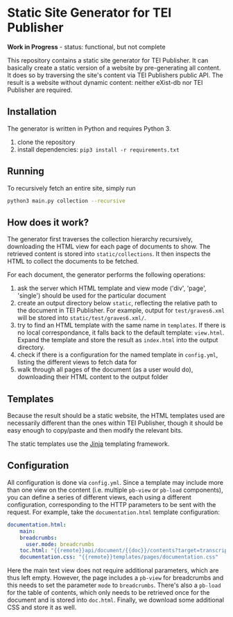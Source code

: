 # Static Site Generator for TEI Publisher

**Work in Progress** - status: functional, but not complete

This repository contains a static site generator for TEI Publisher. It can basically create a static version of a website by pre-generating all content. It does so by traversing the site's content via TEI Publishers public API. The result is a website without dynamic content: neither eXist-db nor TEI Publisher are required.

## Installation

The generator is written in Python and requires Python 3.

1. clone the repository
2. install dependencies:
   ```pip3 install -r requirements.txt```

## Running

To recursively fetch an entire site, simply run

```sh
python3 main.py collection --recursive
```

## How does it work?

The generator first traverses the collection hierarchy recursively, downloading the HTML view for each page of documents to show. The retrieved content is stored into `static/collections`. It then inspects the HTML to collect the documents to be fetched.

For each document, the generator performs the following operations:

1. ask the server which HTML template and view mode ('div', 'page', 'single') should be used for the particular document
2. create an output directory below `static`, reflecting the relative path to the document in TEI Publisher. For example, output for `test/graves6.xml` will be stored into `static/test/graves6.xml/`.
3. try to find an HTML template with the same name in `templates`. If there is no local correspondance, it falls back to the default template: `view.html`. Expand the template and store the result as `index.html` into the output directory.
4. check if there is a configuration for the named template in `config.yml`, listing the different views to fetch data for
5. walk through all pages of the document (as a user would do), downloading their HTML content to the output folder

## Templates

Because the result should be a static website, the HTML templates used are necessarily different than the ones within TEI Publisher, though it should be easy enough to copy/paste and then modify the relevant bits.

The static templates use the [Jinja](https://jinja.palletsprojects.com/en/3.0.x/templates/) templating framework.

## Configuration

All configuration is done via `config.yml`. Since a template may include more than one view on the content (i.e. multiple `pb-view` or `pb-load` components), you can define a series of different views, each using a different configuration, corresponding to the HTTP parameters to be sent with the request. For example, take the `documentation.html` template configuration:

```yaml
documentation.html:
    main:
    breadcrumbs:
      user.mode: breadcrumbs
    toc.html: "{{remote}}api/document/{{doc}}/contents?target=transcription&icons=false"
    documentation.css: "{{remote}}templates/pages/documentation.css"
```

Here the main text view does not require additional parameters, which are thus left empty. However, the page includes a `pb-view` for breadcrumbs and this needs to set the parameter `mode` to `breadcrumbs`. There's also a `pb-load` for the table of contents, which only needs to be retrieved once for the document and is stored into `doc.html`. Finally, we download some additional CSS and store it as well.